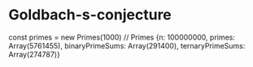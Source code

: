 # Goldbach-s-conjecture

const primes = new Primes(1000) // Primes {n: 100000000, primes: Array(5761455), binaryPrimeSums: Array(291400), ternaryPrimeSums: Array(274787)}
